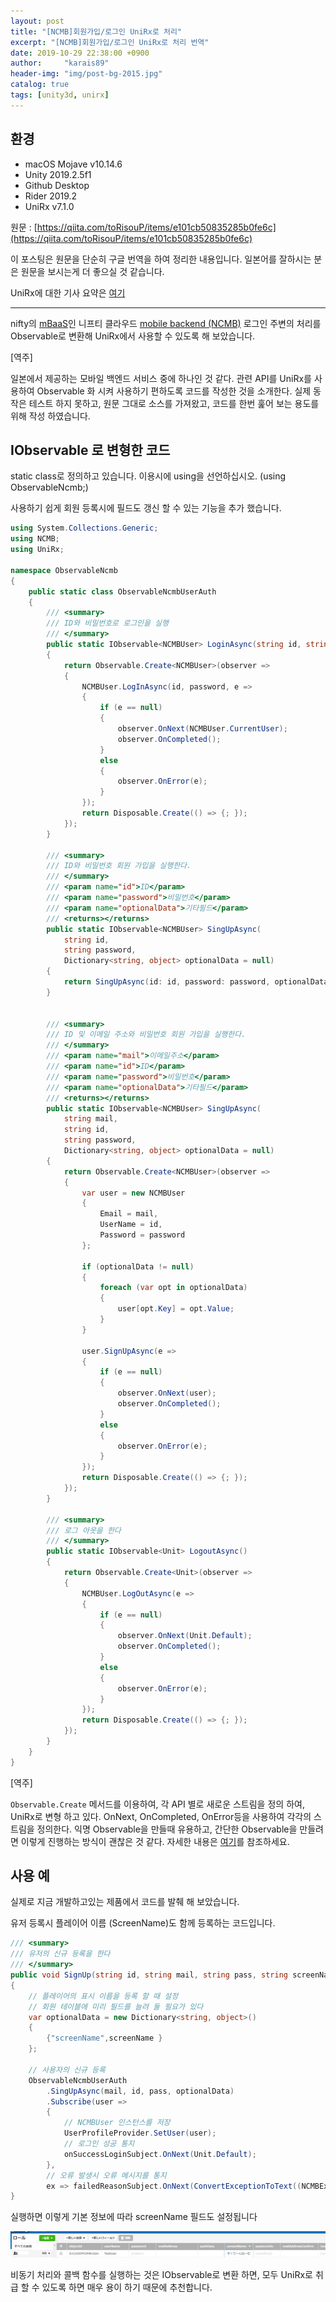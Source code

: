 ```yaml
---
layout: post
title: "[NCMB]회원가입/로그인 UniRx로 처리"
excerpt: "[NCMB]회원가입/로그인 UniRx로 처리 번역"
date: 2019-10-29 22:38:00 +0900
author:     "karais89"
header-img: "img/post-bg-2015.jpg"
catalog: true
tags: [unity3d, unirx]
---
```



## 환경

- macOS Mojave v10.14.6
- Unity 2019.2.5f1
- Github Desktop
- Rider 2019.2
- UniRx v7.1.0

원문 : [https://qiita.com/toRisouP/items/e101cb50835285b0fe6c](https://qiita.com/toRisouP/items/e101cb50835285b0fe6c)

이 포스팅은 원문을 단순히 구글 번역을 하여 정리한 내용입니다. 일본어를 잘하시는 분은 원문을 보시는게 더 좋으실 것 같습니다. 

UniRx에 대한 기사 요약은 [여기](https://qiita.com/toRisouP/items/48b9fa25df64d3c6a392)

---

nifty의 [mBaaS](https://en.wikipedia.org/wiki/Mobile_backend_as_a_service)인 니프티 클라우드 [mobile backend (NCMB)](https://mbaas.nifcloud.com) 로그인  주변의 처리를 Observable로 변환해 UniRx에서 사용할 수 있도록 해 보았습니다.

[역주]

일본에서 제공하는 모바일 백엔드 서비스 중에 하나인 것 같다. 관련 API를 UniRx를 사용하여 Observable 화 시켜 사용하기 편하도록 코드를 작성한 것을 소개한다. 실제 동작은 테스트 하지 못하고, 원문 그대로 소스를 가져왔고, 코드를 한번 훑어 보는 용도를 위해 작성 하였습니다.

## IObservable 로 변형한 코드

static class로 정의하고 있습니다. 이용시에 using을 선언하십시오. (using ObservableNcmb;)

사용하기 쉽게 회원 등록시에 필드도 갱신 할 수 있는 기능을 추가 했습니다.
```cs
using System.Collections.Generic;
using NCMB;
using UniRx;

namespace ObservableNcmb
{
    public static class ObservableNcmbUserAuth
    {
        /// <summary>
        /// ID와 비밀번호로 로그인을 실행
        /// </summary>
        public static IObservable<NCMBUser> LoginAsync(string id, string password)
        {
            return Observable.Create<NCMBUser>(observer =>
            {
                NCMBUser.LogInAsync(id, password, e =>
                {
                    if (e == null)
                    {
                        observer.OnNext(NCMBUser.CurrentUser);
                        observer.OnCompleted();
                    }
                    else
                    {
                        observer.OnError(e);
                    }
                });
                return Disposable.Create(() => {; });
            });
        }

        /// <summary>
        /// ID와 비밀번호 회원 가입을 실행한다.
        /// </summary>
        /// <param name="id">ID</param>
        /// <param name="password">비밀번호</param>
        /// <param name="optionalData">기타필드</param>
        /// <returns></returns>
        public static IObservable<NCMBUser> SingUpAsync(
            string id,
            string password,
            Dictionary<string, object> optionalData = null)
        {
            return SingUpAsync(id: id, password: password, optionalData: optionalData, mail: null);
        }


        /// <summary>
        /// ID 및 이메일 주소와 비밀번호 회원 가입을 실행한다.
        /// </summary>
        /// <param name="mail">이메일주소</param>
        /// <param name="id">ID</param>
        /// <param name="password">비밀번호</param>
        /// <param name="optionalData">기타필드</param>
        /// <returns></returns>
        public static IObservable<NCMBUser> SingUpAsync(
            string mail,
            string id,
            string password,
            Dictionary<string, object> optionalData = null)
        {
            return Observable.Create<NCMBUser>(observer =>
            {
                var user = new NCMBUser
                {
                    Email = mail,
                    UserName = id,
                    Password = password
                };

                if (optionalData != null)
                {
                    foreach (var opt in optionalData)
                    {
                        user[opt.Key] = opt.Value;
                    }
                }

                user.SignUpAsync(e =>
                {
                    if (e == null)
                    {
                        observer.OnNext(user);
                        observer.OnCompleted();
                    }
                    else
                    {
                        observer.OnError(e);
                    }
                });
                return Disposable.Create(() => {; });
            });
        }

        /// <summary>
        /// 로그 아웃을 한다
        /// </summary>
        public static IObservable<Unit> LogoutAsync()
        {
            return Observable.Create<Unit>(observer =>
            {
                NCMBUser.LogOutAsync(e =>
                {
                    if (e == null)
                    {
                        observer.OnNext(Unit.Default);
                        observer.OnCompleted();
                    }
                    else
                    {
                        observer.OnError(e);
                    }
                });
                return Disposable.Create(() => {; });
            });
        }
    }
}
```

[역주]

`Observable.Create` 메서드를 이용하여, 각 API 별로 새로운 스트림을 정의 하여, UniRx로 변형 하고 있다. OnNext, OnCompleted, OnError등을 사용하여 각각의 스트림을 정의한다. 익명 Observable을 만들때 유용하고, 간단한 Observable을 만들려면 이렇게 진행하는 방식이 괜찮은 것 같다. 자세한 내용은 [여기](https://qiita.com/toRisouP/items/86fea641982e6e16dac6#observablecreate)를 참조하세요.

## 사용 예

실제로 지금 개발하고있는 제품에서 코드를 발췌 해 보았습니다.

유저 등록시 플레이어 이름 (ScreenName)도 함께 등록하는 코드입니다.
```cs
/// <summary>
/// 유저의 신규 등록을 한다
/// </summary>
public void SignUp(string id, string mail, string pass, string screenName)
{
    // 플레이어의 표시 이름을 등록 할 때 설정
    // 회원 테이블에 미리 필드를 늘려 둘 필요가 있다
    var optionalData = new Dictionary<string, object>()
    {
        {"screenName",screenName }
    };

    // 사용자의 신규 등록
    ObservableNcmbUserAuth
        .SingUpAsync(mail, id, pass, optionalData)
        .Subscribe(user =>
        {
            // NCMBUser 인스턴스를 저장
            UserProfileProvider.SetUser(user);
            // 로그인 성공 통지
            onSuccessLoginSubject.OnNext(Unit.Default);
        },
        // 오류 발생시 오류 메시지를 통지
        ex => failedReasonSubject.OnNext(ConvertExceptionToText((NCMBException)ex)));
}
```

실행하면 이렇게 기본 정보에 따라 screenName 필드도 설정됩니다

![](/img/in-post/unity3d/2019-10-29-1.jpeg)

비동기 처리와 콜백 함수를 실행하는 것은 IObservable로 변환 하면, 모두 UniRx로 취급 할 수 있도록 하면 매우 용이 하기 때문에 추천합니다.